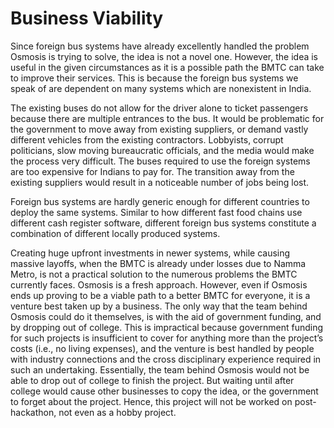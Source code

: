 # Business Viability

Since foreign bus systems have already excellently handled the problem Osmosis is trying to solve, the idea is not a novel one. However, the idea is useful in the given circumstances as it is a possible path the BMTC can take to improve their services. This is because the foreign bus systems we speak of are dependent on many systems which are nonexistent in India.

The existing buses do not allow for the driver alone to ticket passengers because there are multiple entrances to the bus. It would be problematic for the government to move away from existing suppliers, or demand vastly different vehicles from the existing contractors. Lobbyists, corrupt politicians, slow moving bureaucratic officials, and the media would make the process very difficult. The buses required to use the foreign systems are too expensive for Indians to pay for. The transition away from the existing suppliers would result in a noticeable number of jobs being lost.

Foreign bus systems are hardly generic enough for different countries to deploy the same systems. Similar to how different fast food chains use different cash register software, different foreign bus systems constitute a combination of different locally produced systems.

Creating huge upfront investments in newer systems, while causing massive layoffs, when the BMTC is already under losses due to Namma Metro, is not a practical solution to the numerous problems the BMTC currently faces. Osmosis is a fresh approach. However, even if Osmosis ends up proving to be a viable path to a better BMTC for everyone, it is a venture best taken up by a business. The only way that the team behind Osmosis could do it themselves, is with the aid of government funding, and by dropping out of college. This is impractical because government funding for such projects is insufficient to cover for anything more than the project’s costs (i.e., no living expenses), and the venture is best handled by people with industry connections and the cross disciplinary experience required in such an undertaking. Essentially, the team behind Osmosis would not be able to drop out of college to finish the project. But waiting until after college would cause other businesses to copy the idea, or the government to forget about the project. Hence, this project will not be worked on post-hackathon, not even as a hobby project.